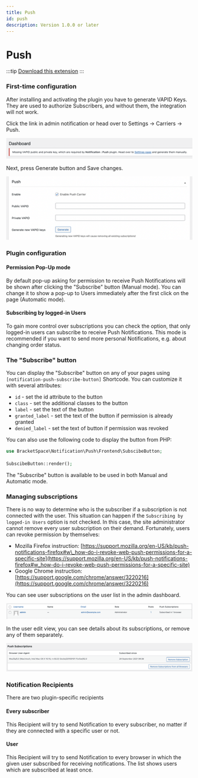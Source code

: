 ```yaml
---
title: Push
id: push
description: Version 1.0.0 or later
---
```


# Push

:::tip
[Download this extension](https://bracketspace.com/downloads/notification-push/)
:::

### First-time configuration

After installing and activating the plugin you have to generate VAPID Keys. They are used to authorize Subscribers, and without them, the integration will not work.

Click the link in admin notification or head over to Settings -> Carriers -> Push.

![](../assets/image(1).png)

Next, press Generate button and Save changes.

![](../assets/image(2).png)

### Plugin configuration

#### Permission Pop-Up mode

By default pop-up asking for permission to receive Push Notifications will be shown after clicking the "Subscribe" button (Manual mode). You can change it to show a pop-up to Users immediately after the first click on the page (Automatic mode).

#### Subscribing by logged-in Users

To gain more control over subscriptions you can check the option, that only logged-in users can subscribe to receive Push Notifications. This mode is recommended if you want to send more personal Notifications, e.g. about changing order status.

### The "Subscribe" button

You can display the "Subscribe" button on any of your pages using `[notification-push-subscribe-button]` Shortcode. You can customize it with several attributes:

* `id` - set the id attribute to the button
* `class` - set the additional classes to the button
* `label` - set the text of the button
* `granted_label` - set the text of the button if permission is already granted
* `denied_label` - set the text of button if permission was revoked

You can also use the following code to display the button from PHP:

```php
use BracketSpace\Notification\Push\Frontend\SubscibeButton;

SubscibeButton::render();
```

The "Subscribe" button is available to be used in both Manual and Automatic mode.

### Managing subscriptions

There is no way to determine who is the subscriber if a subscription is not connected with the user. This situation can happen if the `Subscribing by logged-in Users` option is not checked. In this case, the site administrator cannot remove every user subscription on their demand. Fortunately, users can revoke permission by themselves:

* Mozilla Firefox instruction: [https://support.mozilla.org/en-US/kb/push-notifications-firefox#w\_how-do-i-revoke-web-push-permissions-for-a-specific-site](https://support.mozilla.org/en-US/kb/push-notifications-firefox#w_how-do-i-revoke-web-push-permissions-for-a-specific-site)
* Google Chrome instruction: [https://support.google.com/chrome/answer/3220216](https://support.google.com/chrome/answer/3220216)

You can see user subscriptions on the user list in the admin dashboard.

![](../assets/image(3).png)

In the user edit view, you can see details about its subscriptions, or remove any of them separately.

![](../assets/image(4).png)

### Notification Recipients

There are two plugin-specific recipients

#### Every subscriber

This Recipient will try to send Notification to every subscriber, no matter if they are connected with a specific user or not.

#### User

This Recipient will try to send Notification to every browser in which the given user subscribed for receiving notifications. The list shows users which are subscribed at least once.
